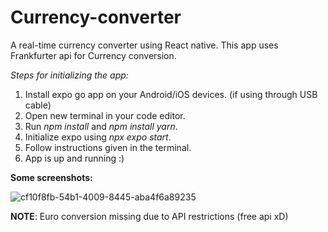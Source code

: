 # Currency-converter
A real-time currency converter using React native.
This app uses Frankfurter api for Currency conversion.

*Steps for initializing the app:*
  1. Install expo go app on your Android/iOS devices. (if using through USB cable)
  2. Open new terminal in your code editor.
  3. Run *npm install* and *npm install yarn*.
  4. Initialize expo using *npx expo start*.
  5. Follow instructions given in the terminal.
  6. App is up and running :)
  
  **Some screenshots:**
  
  
  ![cf10f8fb-54b1-4009-8445-aba4f6a89235](https://user-images.githubusercontent.com/39796545/210129059-e03daea7-a33c-4b51-b9d0-ccfe58ab474c.jpg=150x225)

**NOTE**: Euro conversion missing due to API restrictions (free api xD)
